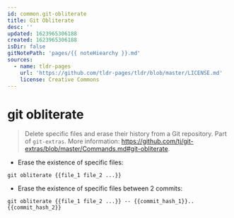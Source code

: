 ```yaml
---
id: common.git-obliterate
title: Git Obliterate
desc: ''
updated: 1623965306188
created: 1623965306188
isDir: false
gitNotePath: 'pages/{{ noteHiearchy }}.md'
sources:
  - name: tldr-pages
    url: 'https://github.com/tldr-pages/tldr/blob/master/LICENSE.md'
    license: Creative Commons
---
```

# git obliterate

> Delete specific files and erase their history from a Git repository.
> Part of `git-extras`.
> More information: <https://github.com/tj/git-extras/blob/master/Commands.md#git-obliterate>.

- Erase the existence of specific files:

`git obliterate {{file_1 file_2 ...}}`

- Erase the existence of specific files between 2 commits:

`git obliterate {{file_1 file_2 ...}} -- {{commit_hash_1}}..{{commit_hash_2}}`

